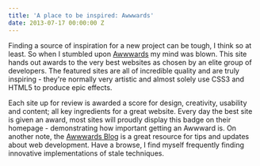 ```yaml
---
title: 'A place to be inspired: Awwwards'
date: 2013-07-17 00:00:00 Z
---
```


Finding a source of inspiration for a new project can be tough, I think so at least. So when I stumbled upon [Awwwards](http://www.awwwards.com/) my mind was blown. This site hands out awards to the very best websites as chosen by an elite group of developers. The featured sites are all of incredible quality and are truly inspiring - they're normally very artistic and almost solely use CSS3 and HTML5 to produce epic effects.

Each site up for review is awarded a score for design, creativity, usability and content; all key ingredients for a great website. Every day the best site is given an award, most sites will proudly display this badge on their homepage - demonstrating how important getting an Awwward is. On another note, the [Awwwards Blog](http://www.awwwards.com/blog/) is a great resource for tips and updates about web development. Have a browse, I find myself frequently finding innovative implementations of stale techniques.